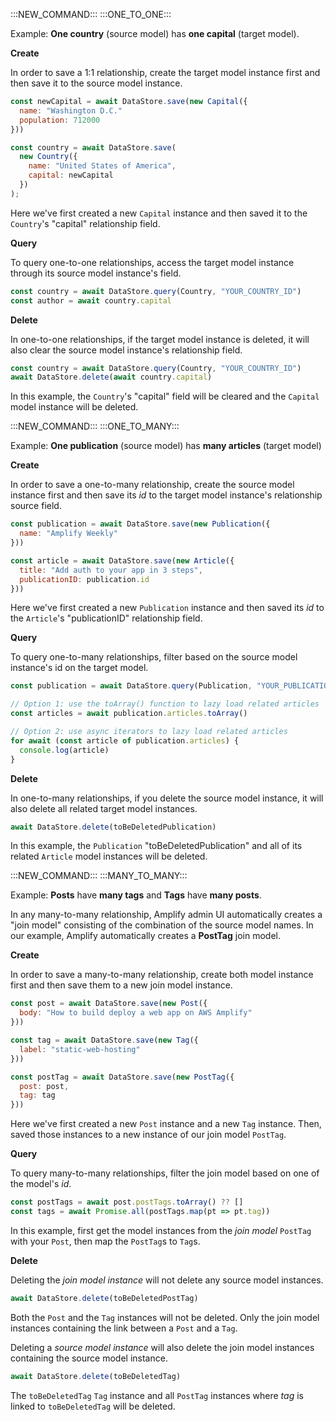 :::NEW_COMMAND:::
:::ONE_TO_ONE:::

Example: **One country** (source model) has **one capital** (target model).

**Create**

In order to save a 1:1 relationship, create the target model instance first and then save it to the source model instance.

```js
const newCapital = await DataStore.save(new Capital({
  name: "Washington D.C."
  population: 712000
}))

const country = await DataStore.save(
  new Country({
    name: "United States of America",
    capital: newCapital
  })
);
```
Here we've first created a new `Capital` instance and then saved it to the `Country`'s "capital" relationship field.

**Query**

To query one-to-one relationships, access the target model instance through its source model instance's field.

```js
const country = await DataStore.query(Country, "YOUR_COUNTRY_ID")
const author = await country.capital
```

**Delete**

In one-to-one relationships, if the target model instance is deleted, it will also clear the source model instance's relationship field.

```js
const country = await DataStore.query(Country, "YOUR_COUNTRY_ID")
await DataStore.delete(await country.capital)
```

In this example, the `Country`'s "capital" field will be cleared and the `Capital` model instance will be deleted.

:::NEW_COMMAND:::
:::ONE_TO_MANY:::

Example: **One publication** (source model) has **many articles** (target model)

**Create**

In order to save a one-to-many relationship, create the source model instance first and then save its _id_ to the target model instance's relationship source field.

```js
const publication = await DataStore.save(new Publication({
  name: "Amplify Weekly"
}))

const article = await DataStore.save(new Article({
  title: "Add auth to your app in 3 steps",
  publicationID: publication.id
}))
```
Here we've first created a new `Publication` instance and then saved its _id_ to the `Article`'s "publicationID" relationship field.

**Query**

To query one-to-many relationships, filter based on the source model instance's id on the target model.

```js
const publication = await DataStore.query(Publication, "YOUR_PUBLICATION_ID")

// Option 1: use the toArray() function to lazy load related articles
const articles = await publication.articles.toArray()

// Option 2: use async iterators to lazy load related articles
for await (const article of publication.articles) {
  console.log(article)
}
```

**Delete**

In one-to-many relationships, if you delete the source model instance, it will also delete all related target model instances.

```js
await DataStore.delete(toBeDeletedPublication)
```

In this example, the `Publication` "toBeDeletedPublication" and all of its related `Article` model instances will be deleted.

:::NEW_COMMAND:::
:::MANY_TO_MANY:::

Example: **Posts** have **many tags** and **Tags** have **many posts**. 

In any many-to-many relationship, Amplify admin UI automatically creates a "join model" consisting of the combination of the source model names. In our example, Amplify automatically creates a **PostTag** join model.

**Create**

In order to save a many-to-many relationship, create both model instance first and then save them to a new join model instance.

```js
const post = await DataStore.save(new Post({
  body: "How to build deploy a web app on AWS Amplify"
}))

const tag = await DataStore.save(new Tag({
  label: "static-web-hosting"
}))

const postTag = await DataStore.save(new PostTag({
  post: post,
  tag: tag
}))
```

Here we've first created a new `Post` instance and a new `Tag` instance. Then, saved those instances to a new instance of our join model `PostTag`.

**Query**

To query many-to-many relationships, filter the join model based on one of the model's _id_.

```js
const postTags = await post.postTags.toArray() ?? []
const tags = await Promise.all(postTags.map(pt => pt.tag))
```

In this example, first get the model instances from the _join model_ `PostTag` with your `Post`, then map the `PostTag`s to `Tag`s.

**Delete**

Deleting the _join model instance_ will not delete any source model instances.

```js
await DataStore.delete(toBeDeletedPostTag)
```
Both the `Post` and the `Tag` instances will not be deleted. Only the join model instances containing the link between a `Post` and a `Tag`.  

Deleting a _source model instance_ will also delete the join model instances containing the source model instance.
```js
await DataStore.delete(toBeDeletedTag)
```
The `toBeDeletedTag` `Tag` instance and all `PostTag` instances where _tag_ is linked to `toBeDeletedTag` will be deleted.
